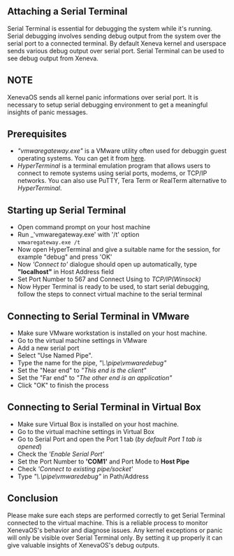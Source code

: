 ## Attaching a Serial Terminal 

Serial Terminal is essential for debugging the system while it's running. Serial debugging involves sending debug output from the system over the serial port to a connected terminal.
By default Xeneva kernel and userspace sends various debug output over serial port. Serial Terminal can be used to see debug output from Xeneva.

## NOTE
XenevaOS sends all kernel panic informations over serial port. It is necessary to setup serial debugging environment to get a meaningful insights of panic messages.

## Prerequisites

- _"vmwaregateway.exe"_ is a VMware utility often used for debuggin guest operating systems. You can get it from [here](https://www.l4ka.org/159.php).
- _HyperTerminal_ is a terminal emulation program that allows users to connect to remote systems using serial ports, modems, or TCP/IP networks. You can also use PuTTY, Tera Term or RealTerm alternative to _HyperTerminal_. 

## Starting up Serial Terminal
- Open command prompt on your host machine
- Run _'vmwaregateway.exe' with '/t' option <br>
```vmwaregateway.exe /t```
- Now open HyperTerminal and give a suitable name for
the session, for example "debug" and press 'OK'
- Now _'Connect to'_ dialogue should open up automatically, type __"localhost"__ in Host Address field
- Set Port Number to 567 and Connect Using to _TCP/IP(Winsock)_
- Now Hyper Terminal is ready to be used, to start serial debugging, follow the steps to connect virtual machine to the serial terminal

## Connecting to Serial Terminal in VMware 
- Make sure VMware workstation is installed on your host machine.
- Go to the virtual machine settings in VMware 
- Add a new serial port
- Select "Use Named Pipe".
- Type the name for the pipe, _"\\.\pipe\vmwaredebug"_
- Set the "Near end" to _"This end is the client"_
- Set the "Far end" to _"The other end is an application"_
- Click "OK" to finish the process

## Connecting to Serial Terminal in Virtual Box
- Make sure Virtual Box is installed on your host machine.
- Go to the virtual machine settings in Virtual Box
- Go to Serial Port and open the Port 1 tab (_by default Port 1 tab is opened_)
- Check the _'Enable Serial Port'_
- Set the Port Number to __'COM1'__ and Port Mode to __Host Pipe__
- Check _'Connect to existing pipe/socket'_
- Type _"\\.\pipe\vmwaredebug"_ in Path/Address

## Conclusion
Please make sure each steps are performed correctly to get Serial Terminal connected to the virtual machine. This is a reliable process to monitor XenevaOS's behavior and diagnose issues. Any kernel exceptions or panic will only be visible over Serial Terminal only. By setting it up properly it can give valuable insights of XenevaOS's debug outputs.

